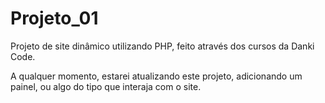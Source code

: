 # Projeto_01
Projeto de site dinâmico utilizando PHP, feito através dos cursos da Danki Code.

A qualquer momento, estarei atualizando este projeto, adicionando um painel, ou algo do tipo que interaja com o site.
